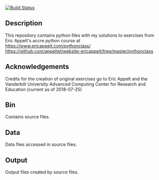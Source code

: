 [![Build Status](https://travis-ci.org/DanielY1783/accre_python_class.svg?branch=master)](https://travis-ci.org/DanielY1783/accre_python_class)

## Description
This repository contains python files with my solutions to exercises from Eric Appelt's accre python course at 
https://www.ericappelt.com/pythonclass/
https://github.com/appeltel/website-ericappelt/tree/master/pythonclass

## Acknowledgements
Credits for the creation of original exercises go to Eric Appelt and the Vanderbilt University Advanced Computing Center for Research and Education (current as of 2018-07-25)

## Bin
Contains source files.

## Data
Data files accessed in source files.

## Output
Output files created by source files.
